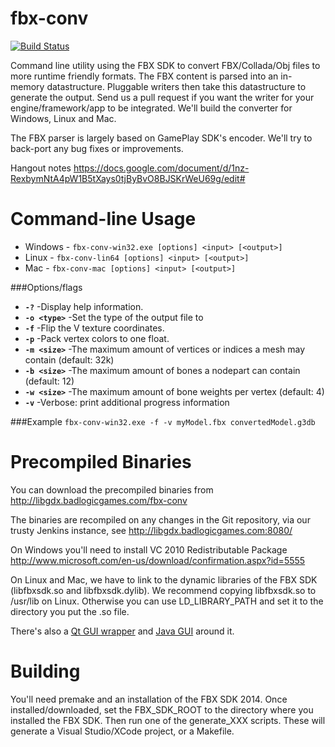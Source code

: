fbx-conv
========

[![Build Status](http://144.76.220.132:8080/buildStatus/icon?job=fbx-conv)](http://144.76.220.132:8080/job/fbx-conv/)

Command line utility using the FBX SDK to convert FBX/Collada/Obj files
to more runtime friendly formats. The FBX content is parsed into an
in-memory datastructure. Pluggable writers then take this datastructure
to generate the output. Send us a pull request if you want the writer
for your engine/framework/app to be integrated. We'll build the
converter for Windows, Linux and Mac.

The FBX parser is largely based on GamePlay SDK's encoder. We'll try to 
back-port any bug fixes or improvements.

Hangout notes https://docs.google.com/document/d/1nz-RexbymNtA4pW1B5tXays0tjByBvO8BJSKrWeU69g/edit#

Command-line Usage
====================
*   Windows - `fbx-conv-win32.exe [options] <input> [<output>]`
*   Linux - `fbx-conv-lin64 [options] <input> [<output>]`
*   Mac - `fbx-conv-mac [options] <input> [<output>]`

###Options/flags
*   **`-?`**				-Display help information.
*   **`-o <type>`**			-Set the type of the output file to <type>
*   **`-f`**				-Flip the V texture coordinates.
*   **`-p`**				-Pack vertex colors to one float.
*   **`-m <size>`**			-The maximum amount of vertices or indices a mesh may contain (default: 32k)
*   **`-b <size>`**			-The maximum amount of bones a nodepart can contain (default: 12)
*   **`-w <size>`**			-The maximum amount of bone weights per vertex (default: 4)
*   **`-v`**				-Verbose: print additional progress information

###Example
`fbx-conv-win32.exe -f -v myModel.fbx convertedModel.g3db`

Precompiled Binaries
====================
You can download the precompiled binaries from http://libgdx.badlogicgames.com/fbx-conv

The binaries are recompiled on any changes in the Git repository, via our trusty Jenkins instance, see http://libgdx.badlogicgames.com:8080/

On Windows you'll need to install VC 2010 Redistributable Package http://www.microsoft.com/en-us/download/confirmation.aspx?id=5555

On Linux and Mac, we have to link to the dynamic libraries of the FBX SDK (libfbxsdk.so and libfbxsdk.dylib). We recommend copying libfbxsdk.so
to /usr/lib on Linux. Otherwise you can use LD_LIBRARY_PATH and set it to the directory you put the .so file.

There's also a [Qt GUI wrapper](https://github.com/Reydw/Fbx-Converter-GUI) and [Java GUI](https://github.com/ASneakyFox/libgdx-fbxconv-gui) around it.

Building
========
You'll need premake and an installation of the FBX SDK 2014. Once installed/downloaded, set the
FBX_SDK_ROOT to the directory where you installed the FBX SDK. Then run one of the 
generate_XXX scripts. These will generate a Visual Studio/XCode project, or a Makefile.
